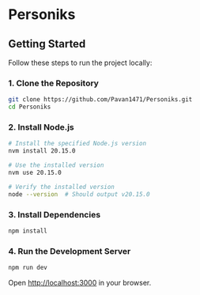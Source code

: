 # Personiks

## Getting Started

Follow these steps to run the project locally:

### 1. Clone the Repository

```bash
git clone https://github.com/Pavan1471/Personiks.git
cd Personiks
```

### 2. Install Node.js

```bash
# Install the specified Node.js version
nvm install 20.15.0

# Use the installed version
nvm use 20.15.0

# Verify the installed version
node --version  # Should output v20.15.0
```

### 3. Install Dependencies

```bash
npm install
```

### 4. Run the Development Server

```bash
npm run dev
```

Open [http://localhost:3000](http://localhost:3000) in your browser.
